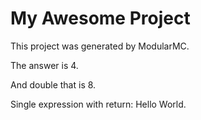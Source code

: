 # My Awesome Project

This project was generated by ModularMC.

The answer is 4.

And double that is 8.

Single expression with return: Hello World.
